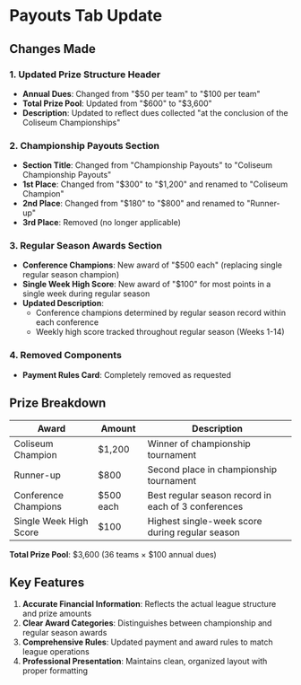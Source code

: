 # Payouts Tab Update

## Changes Made

### 1. Updated Prize Structure Header
- **Annual Dues**: Changed from "$50 per team" to "$100 per team"
- **Total Prize Pool**: Updated from "$600" to "$3,600"
- **Description**: Updated to reflect dues collected "at the conclusion of the Coliseum Championships"

### 2. Championship Payouts Section
- **Section Title**: Changed from "Championship Payouts" to "Coliseum Championship Payouts"
- **1st Place**: Changed from "$300" to "$1,200" and renamed to "Coliseum Champion"
- **2nd Place**: Changed from "$180" to "$800" and renamed to "Runner-up"
- **3rd Place**: Removed (no longer applicable)

### 3. Regular Season Awards Section
- **Conference Champions**: New award of "$500 each" (replacing single regular season champion)
- **Single Week High Score**: New award of "$100" for most points in a single week during regular season
- **Updated Description**: 
  - Conference champions determined by regular season record within each conference
  - Weekly high score tracked throughout regular season (Weeks 1-14)

### 4. Removed Components
- **Payment Rules Card**: Completely removed as requested

## Prize Breakdown

| Award | Amount | Description |
|-------|--------|-------------|
| Coliseum Champion | $1,200 | Winner of championship tournament |
| Runner-up | $800 | Second place in championship tournament |
| Conference Champions | $500 each | Best regular season record in each of 3 conferences |
| Single Week High Score | $100 | Highest single-week score during regular season |

**Total Prize Pool**: $3,600 (36 teams × $100 annual dues)

## Key Features

1. **Accurate Financial Information**: Reflects the actual league structure and prize amounts
2. **Clear Award Categories**: Distinguishes between championship and regular season awards
3. **Comprehensive Rules**: Updated payment and award rules to match league operations
4. **Professional Presentation**: Maintains clean, organized layout with proper formatting